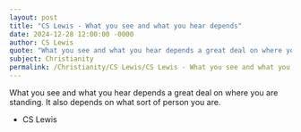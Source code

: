 ```yaml
---
layout: post
title: "CS Lewis - What you see and what you hear depends"
date: 2024-12-28 12:00:00 -0000
author: CS Lewis
quote: "What you see and what you hear depends a great deal on where you are standing. It also depends on what sort of person you are."
subject: Christianity
permalink: /Christianity/CS Lewis/CS Lewis - What you see and what you hear depends
---
```


What you see and what you hear depends a great deal on where you are standing. It also depends on what sort of person you are.

- CS Lewis
